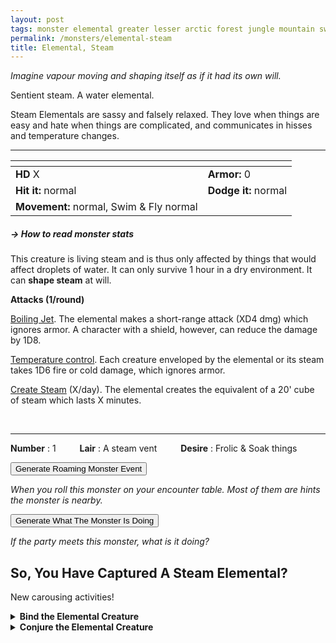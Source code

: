 ```yaml
---
layout: post
tags: monster elemental greater lesser arctic forest jungle mountain swamp sea underdark magical air fire water astral deep
permalink: /monsters/elemental-steam
title: Elemental, Steam
---
```


_Imagine vapour moving and shaping itself as if it had its own will._

Sentient steam. A water elemental.

Steam Elementals are sassy and falsely relaxed. They love when things are easy and hate when things are complicated, and communicates in hisses and temperature changes.
<br>

---

|  <span style="display: inline-block; width:250px"></span>  |  |
| -------- | --------|
| **HD** X | **Armor:** 0  |
| **Hit it:** normal | **Dodge it:** normal |
| **Movement:** normal, Swim & Fly normal   | 

##### <span class="tooltip" data-tooltip="Armor = damage reduction · · · Easy/Normal/Hard = roll above 10/15/20 to beat">→ How to read monster stats</span>

This creature is living steam and is thus only affected by things that would affect droplets of water. It can only survive 1 hour in a dry environment. It can **shape steam** at will.

**Attacks (1/round)**

<ins>Boiling Jet</ins>. The elemental makes a short-range attack (XD4 dmg) which ignores armor. A character with a shield, however, can reduce the damage by 1D8.

<ins>Temperature control</ins>. Each creature enveloped by the elemental or its steam takes 1D6 fire or cold damage, which ignores armor.

<ins>Create Steam</ins> (X/day). The elemental creates the equivalent of a 20' cube of steam which lasts X minutes.

<br>

---

**Number** : 1 <span style="display: inline-block; width:30px"></span>
**Lair** : A steam vent <span style="display: inline-block; width:30px"></span>
**Desire** : Frolic & Soak things

<button id="generate-btn">Generate Roaming Monster Event</button>
<p id="RoamResult" style="font-style: italic;">When you roll this monster on your encounter table. Most of them are hints the monster is nearby.</p>

<button onclick="generateMood()">Generate What The Monster Is Doing</button>
<p id="MoodResult" style="font-style: italic;">If the party meets this monster, what is it doing?</p>
<script src="/scripts/generateMood.js"></script>

## So, You Have Captured A Steam Elemental?

New carousing activities!

<details markdown="1">
<summary style="font-weight: bold;">Bind the Elemental Creature</summary>
If you have captured this elemental monster, you can spend the equivalent of 3 bags of gold in a magical laboratory between two adventures to bind it to your soul. If you do so, you ...

- You gain X [Doom Points](/list/spell-catastrophe) (roll for Catastrophe); 
- You gain 1 [Spell Die](/spells/);
- Roll a D6, you <span class="tooltip" data-tooltip="Permanent mutations take an inventory slot">mutate</span> in the following way :

1. You are always sweaty.
1. Any fog will try to envelop you.
1. You need at least two sources of heat to rest.
1. You leave wet tracks.
1. Your skin becomes semi-transparent.
1. You can change one word from a class ability you have or a spell you know to *Steam*.

If you roll a Catastrophe, the elemental is released and hostile, and you lose the Spell Dice.
</details>

<details markdown="1">
<summary style="font-weight: bold;">Conjure the Elemental Creature</summary>
If you have befriended or bound this monster, you can spend the equivalent of 2 bags of gold in a wizard library between two adventures to learn the following spell:

**Conjure Steam Elemental** <br>
**R**: 30'  <span style="display: inline-block; width:30px"></span> **D**: [dice] x 10 minutes

You summon a 1D4 HD steam elemental. You may control it if it has [dice] HD or less with concentration, but otherwise the standard reaction roll and negotiating procedures apply. If a particular true name is known, it may be intoned during the casting of this spell and the named elemental will come instead.

</details>

 
 <script src="https://code.jquery.com/jquery-3.6.0.min.js"></script>
  <script>
  // ENCOUNTER GENERATOR SCRIPT
    $(document).ready(function() {
      $("#generate-btn").click(function() {
        // define the specific value to search for in column 0
        var searchValue = "0003"; // change this to the actual value you need

        // retrieve the CSV file
        $.get("/CSV/Monster - Index.csv", function(data) {
          // split the CSV data by rows and remove the header row
          var rows = data.split("\n").slice(1);

          // filter the rows by the specific value in column 0
          var matchingRows = rows.filter(function(row) {
            var columns = row.split(",");
            return columns[0] === searchValue;
          });

          // randomly select a row from the matching rows
          var selectedRow = matchingRows[Math.floor(Math.random() * matchingRows.length)];

          // select a random cell from columns 3 to 8
          var selectedCell = selectedRow.split(",")[Math.floor(Math.random() * 6) + 3];

          // display the selected text
          $("#RoamResult").text(selectedCell);
        });
      });
    });
  </script>
